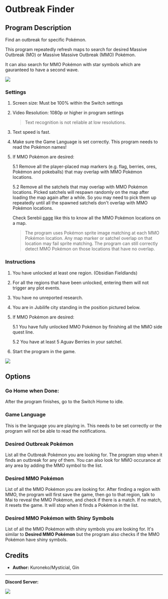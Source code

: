 # Outbreak Finder

## Program Description

Find an outbreak for specific Pokémon.

This program repeatedly refresh maps to search for desired Massive Outbreak (MO) or Massive Massive Outbreak (MMO) Pokémon.

It can also search for MMO Pokémon with star symbols which are gauranteed to have a second wave.

<img src="images/OutbreakFinder-0.jpg">

### Settings

1. Screen size: Must be 100% within the Switch settings
2. Video Resolution: 1080p or higher in program settings
   > Text recognition is not reliable at low resolutions.
3. Text speed is fast.
4. Make sure the Game Language is set correctly. This program needs to read the Pokémon names!
5. If MMO Pokémon are desired:
   
   5.1 Remove all the player-placed map markers (e.g. flag, berries, ores, Pokémon and pokeballs) that
may overlap with MMO Pokémon locations. 
   
   5.2 Remove all the satchels that may overlap with MMO Pokémon locations.
Picked satchels will respawn randomly on the map after loading the map again after a while.
So you may need to pick them up repeatedly until all the spawned satchels don't overlap with MMO Pokémon locations.

   Check Serebii [page](https://www.serebii.net/pokearth/hisui/obsidianfieldlands.shtml) like this to know all the MMO Pokémon locations
on a map.
   > The program uses Pokémon sprite image matching at each MMO Pokémon location. Any map marker or satchel overlap on that location may fail sprite matching.
   > The program can still correctly detect MMO Pokémon on those locations that have no overlap.

### Instructions

1. You have unlocked at least one region. (Obsidian Fieldlands)
2. For all the regions that have been unlocked, entering them will not trigger any plot events.
3. You have no unreported research.
4. You are in Jubilife city standing in the position pictured below.
5. If MMO Pokémon are desired:

   5.1 You have fully unlocked MMO Pokémon by finishing all the MMO side quest line.

   5.2 You have at least 5 Aguav Berries in your satchel.

6. Start the program in the game.

<img src="images/OutbreakFinder-1.png">

## Options

### Go Home when Done:

After the program finishes, go to the Switch Home to idle.

### Game Language

This is the language you are playing in. This needs to be set correctly or the program will not be able to read the notifications.

### Desired Outbreak Pokémon

List all the Outbreak Pokémon you are looking for. The program stop when it finds an outbreak for any of them.
You can also look for MMO occurance at any area by adding the MMO symbol to the list.

### Desired MMO Pokémon

List of all the MMO Pokémon you are looking for. After finding a region with MMO, the program will first save the game, then go to that region,
talk to Mai to reveal the MMO Pokémon, and check if there is a match. If no match, it resets the game. It will stop when it finds a Pokémon in the list.

### Desired MMO Pokémon with Shiny Symbols

List of all the MMO Pokémon with shiny symbols you are looking for. It's similar to **Desired MMO Pokémon** but the program also checks if the MMO Pokémon
have shiny symbols.

## Credits

- **Author:** Kuroneko/Mysticial, Gin


<hr>

**Discord Server:** 

[<img src="https://canary.discordapp.com/api/guilds/695809740428673034/widget.png?style=banner2">](https://discord.gg/cQ4gWxN)
